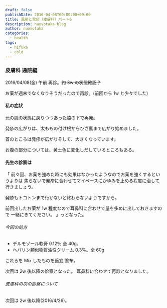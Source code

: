 ```yaml
---
draft: false
publishDate: 2016-04-08T09:00:00+09:00
title: 風邪と発疹（皮膚科）パート6
description: nuovotaka blog
author: nuovotaka
categories:
  - health
tags:
  - hifuka
  - cold
---
```


### 皮膚科 通院編

2016/04/08(金) 午前
再診。~~約 3w の状態確認？~~

お薬が週末でなくなりそうだったので再診。(前回から 1w と少々でした)

#### 私の症状

元の肌の状態に戻りつつあった脇の下で再発。

発疹の広がりは、太ももの付け根からひざ裏まで広がり始めました。

首のところは発疹が広がりそして、大きくなっています。

お腹の部分については、黄土色に変化しだしているところもある。

#### 先生の診察は

「
前々回、お薬を強めた時にも効果はなかったようなのでお薬を強くするというよりは
焦らないで発疹に合わせてマイペースにかゆみを止める程度に治して行きましょう。

発疹もトコトンまで行かないと終わらないようですから。

前回出したお薬が 1w 程度なので耳鼻科に合わせて量を多めに出しておきますので
一緒にきてください。
」っとなった。

###### 今回の処方

- デルモゾール軟膏 0.12％ 全 40g。
- ヘパリン類似物質油性クリーム 0.3%。全 60g

これらを Mix したものを適宜 塗布。

次回は 2w 後以降の診察となった。
耳鼻科に合わせて再診となりました。

###### 皮膚科の次の診察について

次回は 2w 後以降(2016/4/26)。
